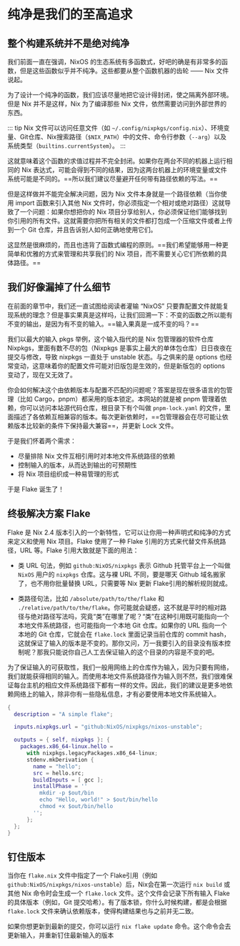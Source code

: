 # 纯净是我们的至高追求

## 整个构建系统并不是绝对纯净

我们前面一直在强调，NixOS 的生态系统有多函数式，好吧的确是有非常多的函数，但是这些函数似乎并不纯净。这些都要从整个函数机器的齿轮 —— Nix 文件说起。

为了设计一个纯净的函数，我们应该尽量地把它设计得封闭，使之隔离外部环境。但是 Nix 并不是这样，Nix 为了编译那些 Nix 文件，依然需要访问到外部世界的东西。

::: tip
Nix 文件可以访问任意文件（如 `~/.config/nixpkgs/config.nix`）、环境变量、Git仓库、Nix搜索路径（`$NIX_PATH`）中的文件、命令行参数（`--arg`）以及系统类型（`builtins.currentSystem`）。
:::

这就意味着这个函数的求值过程并不完全封闭。如果你在两台不同的机器上运行相同的 Nix 表达式，可能会得到不同的结果，因为这两台机器上的环境变量或文件系统可能是不同的。==所以我们建议尽量避开任何带有路径依赖的写法。==

但是这样做并不能完全解决问题，因为 Nix 文件本身就是一个路径依赖（当你使用 import 函数来引入其他 Nix 文件时，你必须指定一个相对或绝对路径）这就导致了一个问题：如果你想把你的 Nix 项目分享给别人，你必须保证他们能够找到你引用的所有文件。这就需要你把所有相关的文件都打包成一个压缩文件或者上传到一个 Git 仓库，并且告诉别人如何正确地使用它们。

这显然是很麻烦的，而且也违背了函数式编程的原则。==我们希望能够用一种更简单和优雅的方式来管理和共享我们的 Nix 项目，而不需要关心它们所依赖的具体路径。==

## 我们好像漏掉了什么细节

在前面的章节中，我们还一直试图给阅读者灌输 “NixOS” 只要靠配置文件就能复现系统的理念？但是事实果真是这样吗，让我们回溯一下：不变的函数之所以能有不变的输出，是因为有不变的输入。==输入果真是一成不变的吗？==

我们以最大的输入 pkgs 举例，这个输入指代的是 Nix 包管理器的软件仓库 Nixpkgs，里面有数不尽的包（Nixpkgs 是事实上最大的单体包仓库）日日夜夜在提交与修改，导致 nixpkgs 一直处于 unstable 状态。与之俱来的是 options 也经常变动，这意味着你的配置文件可能对旧版包是生效的，但是新版包的 options 变动了，现在又无效了。

你会如何解决这个由依赖版本与配置不匹配的问题呢？答案是现在很多语言的包管理（比如 Cargo，pnpm）都采用的版本锁定。本网站的就是被 pnpm 管理着依赖，你可以访问本站源代码仓库，根目录下有个叫做 `pnpm-lock.yaml` 的文件，里面描述了各依赖互相兼容的版本。每次更新依赖时，==包管理器会在尽可能让依赖版本比较新的条件下保持最大兼容==，并更新 Lock 文件。

于是我们怀着两个需求：

- 尽量排除 Nix 文件互相引用时对本地文件系统路径的依赖
- 控制输入的版本，从而达到输出的可预期性
- 将 Nix 项目组织成一种易管理的形式

于是 Flake 诞生了！

## 终极解决方案 Flake

Flake 是 Nix 2.4 版本引入的一个新特性，它可以让你用一种声明式和纯净的方式来定义和使用 Nix 项目。Flake 使用了一种 Flake 引用的方式来代替文件系统路径，URL 等。Flake 引用大致就是下面的用法：

- 类 URL 句法，例如 `github:NixOS/nixpkgs` 表示 Github 托管平台上一个叫做 `NixOS` 用户的 `nixpkgs` 仓库。这与裸 URL 不同，要是哪天 Github 域名搬家了，也不用你批量替换 URL，只需要等 Nix 更新 Flake引用的解析规则就成。

- 类路径句法，比如 `/absolute/path/to/the/flake` 和 `./relative/path/to/the/flake`。你可能就会疑惑，这不就是平时的相对路径与绝对路径写法吗，究竟“类”在哪里了呢？“类”在这种引用既可能指向一个本地文件系统路径，也可能指向一个本地 Git 仓库。如果你的 URL 指向一个本地的 Git 仓库，它就会在 `flake.lock` 里面记录当前仓库的 commit hash，这就保证了输入的版本是不变的。那你又问，万一我要引入的目录没有版本控制呢？那我只能说你自己人工去保证输入的这个目录的内容是不变的吧。

为了保证输入的可获取性，我们一般用网络上的仓库作为输入，因为只要有网络，我们就能获得相同的输入。而使用本地文件系统路径作为输入则不然，我们很难保证每台主机的相应文件系统路径下都有一样的文件。因此，我们的建议是更多地依赖网络上的输入，除非你有一些隐私信息，才有必要使用本地文件系统输入。

```nix
{
  description = "A simple flake";

  inputs.nixpkgs.url = "github:NixOS/nixpkgs/nixos-unstable";

  outputs = { self, nixpkgs }: {
    packages.x86_64-linux.hello = 
      with nixpkgs.legacyPackages.x86_64-linux; 
      stdenv.mkDerivation {
        name = "hello";
        src = hello.src;
        buildInputs = [ gcc ];
        installPhase = ''
          mkdir -p $out/bin
          echo "Hello, world!" > $out/bin/hello
          chmod +x $out/bin/hello
        '';
      };
  };
}
```

## 钉住版本

当你在 `flake.nix` 文件中指定了一个 Flake引用（例如 `github:NixOS/nixpkgs/nixos-unstable`）后，Nix会在第一次运行 `nix build` 或其他 Nix 命令时会生成一个 `flake.lock` 文件。这个文件会记录下所有输入 Flake 的具体版本（例如，Git 提交哈希）。有了版本锁，你什么时候构建，都是会根据 `flake.lock` 文件来确认依赖版本，使得构建结果也与之前并无二致。

如果你想更新到最新的提交，你可以运行 `nix flake update` 命令。这个命令会去更新输入，并重新钉住最新输入的版本
